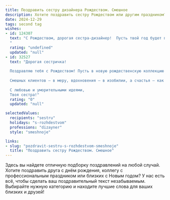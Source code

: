 ```yaml
---
title: Поздравить сестру дизайнера Рождеством. Смешное
description: Хотите поздравить сестру Рождеством или другим праздником? Наш ИИ создаст незабываемое поздравление, а вы обязательно выделитесь среди других.  
date: 2024-12-29
tags: second tag
wishes:
- id: 124307
  text: "С Рождеством, дорогая сестра-дизайнер!  Пусть твой год будет полон ярких красок, креативных идей и  …минимального количества срочных заказов (хотя, признаюсь, без них как без соли!). Желаю, чтобы твой талант цвел пышнее новогодней елки, а клиенты были  добрыми и щедрыми, как Дед Мороз (только без волшебной палочки –  твоя собственная фантазия куда круче!).
  "
  rating: "undefined"
  updated: "null"
- id: 32527
  text: "Дорогая сестричка!
  
  Поздравляю тебя с Рождеством! Пусть в новую рождественскую коллекцию счастья войдут только самые яркие и стильные моменты! Желаю, чтобы муза не оставляла тебя, даже когда за окном снегопад, а идеи сыпались, как снег на голову! Пусть каждый твой дизайн будет шедевром, а работа приносит радость, как новогодние угощения на праздничном столе.
  
  Смешных клиентов — в меру, вдохновения — в изобилии, а счастья — как в лучших новогодних фильмах! Будь всегда яркой, как новогодняя гирлянда, и не забывай, что даже самые сложные узоры лучше всего смотрятся с хорошим настроением!
  
  С любовью и уморительными идеями,
  Твоя сестра!"
  rating: "0"
  updated: "null"

selectedValues:
  recipients: "sestru"
  holidays: "s-rozhdestvom"
  professions: "dizayner"
  style: "smeshnoje"

links:
- slug: "pozdravit-sestru-s-rozhdestvom-smeshnoje"
  title: "Поздравить сестру Рождеством. Смешное"
---
```


Здесь вы найдете отличную подборку поздравлений на любой случай. 
Хотите поздравить друга с днём рождения, коллегу с профессиональным праздником или близких с Новым годом? У нас есть всё, чтобы сделать ваш поздравительный текст незабываемым. Выбирайте нужную категорию и находите лучшие слова для ваших близких и друзей!
